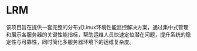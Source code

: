 # LRM
该项目旨在提供一套完整的分布式Linux环境性能监控解决方案，通过集中式管理和展示各服务器的关键性能指标，帮助运维人员快速定位潜在问题，提升系统的稳定性与可靠性，同时简化多服务器环境下的运维复杂度。
